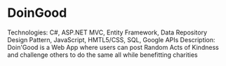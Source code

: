 # DoinGood
Technologies: C#, ASP.NET MVC, Entity Framework, Data Repository
Design Pattern, JavaScript, HMTL5/CSS, SQL, Google APIs
Description: Doin'Good is a Web App where users can post Random Acts
of Kindness and challenge others to do the same all while benefitting
charities
